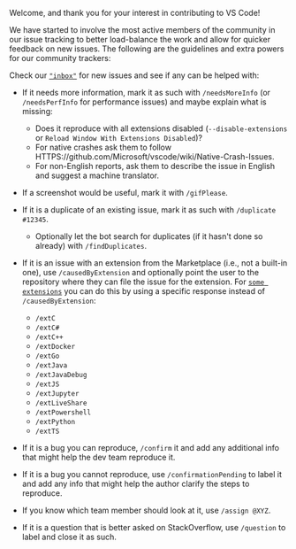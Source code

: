 Welcome, and thank you for your interest in contributing to VS Code!

We have started to involve the most active members of the community in our issue
tracking to better load-balance the work and allow for quicker feedback on new
issues. The following are the guidelines and extra powers for our community
trackers:

Check our
[`"inbox"`](https://github.com/Microsoft/vscode/issues?utf8=%E2%9C%93&q=is%3Aopen%20no%3Aassignee%20-label%3Afeature-request%20-label%3Atestplan-item%20-label%3Aplan-item%20-label%3Aextension-candidate)
for new issues and see if any can be helped with:

-   If it needs more information, mark it as such with `/needsMoreInfo` (or
    `/needsPerfInfo` for performance issues) and maybe explain what is missing:
    -   Does it reproduce with all extensions disabled (`--disable-extensions`
        or `Reload Window With Extensions Disabled`)?
    -   For native crashes ask them to follow
        HTTPS://github.com/Microsoft/vscode/wiki/Native-Crash-Issues.
    -   For non-English reports, ask them to describe the issue in English and
        suggest a machine translator.
-   If a screenshot would be useful, mark it with `/gifPlease`.
-   If it is a duplicate of an existing issue, mark it as such with
    `/duplicate #12345`.
    -   Optionally let the bot search for duplicates (if it hasn't done so
        already) with `/findDuplicates`.
-   If it is an issue with an extension from the Marketplace (i.e., not a
    built-in one), use `/causedByExtension` and optionally point the user to the
    repository where they can file the issue for the extension. For
    [`some extensions`](https://github.com/microsoft/vscode/blob/main/.github/commands.json)
    you can do this by using a specific response instead of
    `/causedByExtension`:

    -   `/extC`
    -   `/extC#`
    -   `/extC++`
    -   `/extDocker`
    -   `/extGo`
    -   `/extJava`
    -   `/extJavaDebug`
    -   `/extJS`
    -   `/extJupyter`
    -   `/extLiveShare`
    -   `/extPowershell`
    -   `/extPython`
    -   `/extTS`

-   If it is a bug you can reproduce, `/confirm` it and add any additional info
    that might help the dev team reproduce it.
-   If it is a bug you cannot reproduce, use `/confirmationPending` to label it
    and add any info that might help the author clarify the steps to reproduce.
-   If you know which team member should look at it, use `/assign @XYZ`.
-   If it is a question that is better asked on StackOverflow, use `/question`
    to label and close it as such.
